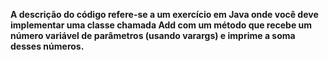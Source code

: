 

**A descrição do código refere-se a um exercício em Java onde você deve implementar uma classe chamada Add com um método que recebe um número variável de parâmetros (usando varargs) e imprime a soma desses números.**
